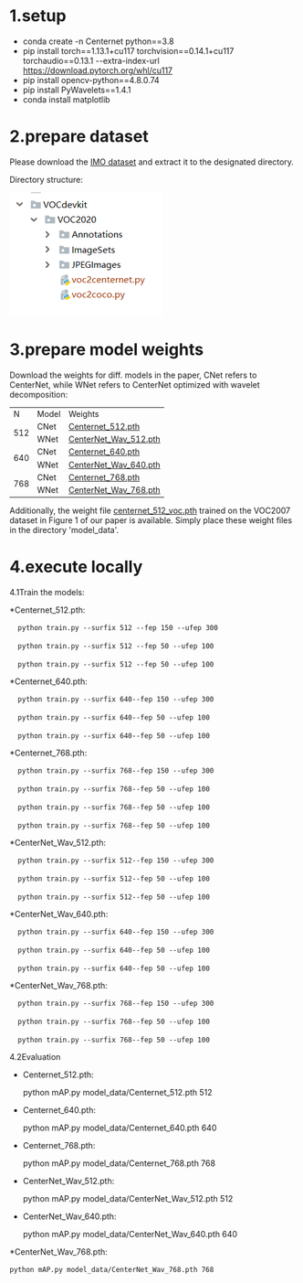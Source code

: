 # 1.setup
* conda create -n Centernet python==3.8
* pip install torch==1.13.1+cu117 torchvision==0.14.1+cu117 torchaudio==0.13.1 --extra-index-url https://download.pytorch.org/whl/cu117
* pip install opencv-python==4.8.0.74
* pip install PyWavelets==1.4.1
* conda install matplotlib

# 2.prepare dataset

Please download the <a href ="https://drive.google.com/file/d/1QMtD2NGD02hkylJ2hQB0x5JjKtursx4O/view?usp=drive_link">IMO dataset</a> and extract it to the designated directory.

Directory structure:

<img src="image1.png" id="image1">

# 3.prepare model weights


Download the weights for diff. models in the paper, CNet refers to CenterNet, while WNet refers to CenterNet optimized with wavelet decomposition:

<table id="table1">
<tr>
<td>N</td>
<td>Model</td>
<td>Weights</td>
</tr>
<tr>
<td rowspan="2">512</td>
<td>CNet</td>
<td><a href="https://drive.google.com/file/d/1oHSXN8xyaEvMSumZK2l2De7odXUR1QDg/view?usp=drive_link">Centernet_512.pth</a></td>
</tr>
<tr>
<td>WNet</td>
<td><a href="https://drive.google.com/file/d/1V2SddvfayJOnbqwaGb5tk46sLJ9X1o77/view?usp=drive_link">CenterNet_Wav_512.pth</a></td>
</tr>
<tr>
<td rowspan="2">640</td>
<td>CNet</td>
<td><a href="https://drive.google.com/file/d/14oR-u-2HaMo2s4n5h8LElAYDYv4KJiws/view?usp=drive_link">Centernet_640.pth</a></td>
</tr>
<tr>
<td>WNet</td>
<td><a href="https://drive.google.com/file/d/1pPnlxtIWj0POb-ZfL1KBg3gZ5KEK8odn/view?usp=drive_link">CenterNet_Wav_640.pth</a></td>
</tr>
<tr>
<td rowspan="2">768</td>
<td>CNet</td>
<td><a href="https://drive.google.com/file/d/1uTd5KG-M84pM7p-eCkHN54q2n3IkJDNj/view?usp=drive_link">Centernet_768.pth</a></td>
</tr>
<tr>
<td>WNet</td>
<td><a href="https://drive.google.com/file/d/1TldBXWe7NNtuYZ3MK4tWeDU_f8SQZxvI/view?usp=drive_link">CenterNet_Wav_768.pth</a></td>
</tr>
</table>

Additionally, the weight file <a href="https://drive.google.com/file/d/1H9PRxYhp2UXEY6G6IejgoaE_DEJQs1nx/view?usp=drive_link">centernet_512_voc.pth</a> trained on the VOC2007 dataset in Figure 1 of our paper is available. Simply place these weight files in the directory 'model_data'.

# 4.execute locally

4.1Train the models:

*Centernet_512.pth:

      python train.py --surfix 512 --fep 150 --ufep 300
      
      python train.py --surfix 512 --fep 50 --ufep 100
      
      python train.py --surfix 512 --fep 50 --ufep 100

*Centernet_640.pth:

      python train.py --surfix 640--fep 150 --ufep 300
      
      python train.py --surfix 640--fep 50 --ufep 100
      
      python train.py --surfix 640--fep 50 --ufep 100

*Centernet_768.pth:

      python train.py --surfix 768--fep 150 --ufep 300
      
      python train.py --surfix 768--fep 50 --ufep 100
      
      python train.py --surfix 768--fep 50 --ufep 100
      
      python train.py --surfix 768--fep 50 --ufep 100

*CenterNet_Wav_512.pth:

      python train.py --surfix 512--fep 150 --ufep 300
      
      python train.py --surfix 512--fep 50 --ufep 100
      
      python train.py --surfix 512--fep 50 --ufep 100

*CenterNet_Wav_640.pth:

      python train.py --surfix 640--fep 150 --ufep 300
      
      python train.py --surfix 640--fep 50 --ufep 100
      
      python train.py --surfix 640--fep 50 --ufep 100

*CenterNet_Wav_768.pth:

      python train.py --surfix 768--fep 150 --ufep 300
      
      python train.py --surfix 768--fep 50 --ufep 100
      
      python train.py --surfix 768--fep 50 --ufep 100

4.2Evaluation

* Centernet_512.pth:

    python mAP.py model_data/Centernet_512.pth 512  

* Centernet_640.pth:

    python mAP.py model_data/Centernet_640.pth 640

* Centernet_768.pth:

    python mAP.py model_data/Centernet_768.pth 768

* CenterNet_Wav_512.pth:

    python mAP.py model_data/CenterNet_Wav_512.pth 512

* CenterNet_Wav_640.pth:

    python mAP.py model_data/CenterNet_Wav_640.pth 640

*CenterNet_Wav_768.pth:

    python mAP.py model_data/CenterNet_Wav_768.pth 768
